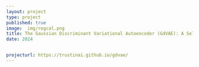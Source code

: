 ```yaml
---
layout: project
type: project
published: true
image:  img/regcal.png
title: The Gaussian Discriminant Variational Autoencoder (GdVAE): A Self-Explainable Model with Counterfactual Explanations
date: 2024


projecturl: https://trustinai.github.io/gdvae/
---
```


